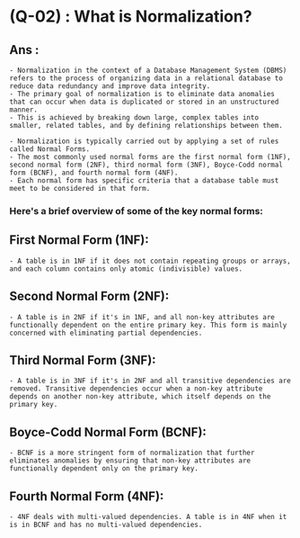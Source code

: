 # (Q-02) :  What is Normalization? 

## Ans :
    - Normalization in the context of a Database Management System (DBMS) refers to the process of organizing data in a relational database to reduce data redundancy and improve data integrity.
    - The primary goal of normalization is to eliminate data anomalies that can occur when data is duplicated or stored in an unstructured manner.
    - This is achieved by breaking down large, complex tables into smaller, related tables, and by defining relationships between them.

    - Normalization is typically carried out by applying a set of rules called Normal Forms.
    - The most commonly used normal forms are the first normal form (1NF), second normal form (2NF), third normal form (3NF), Boyce-Codd normal form (BCNF), and fourth normal form (4NF).
    - Each normal form has specific criteria that a database table must meet to be considered in that form.

### Here's a brief overview of some of the key normal forms:

## First Normal Form (1NF): 
    - A table is in 1NF if it does not contain repeating groups or arrays, and each column contains only atomic (indivisible) values.

## Second Normal Form (2NF): 
    - A table is in 2NF if it's in 1NF, and all non-key attributes are functionally dependent on the entire primary key. This form is mainly concerned with eliminating partial dependencies.

## Third Normal Form (3NF): 
    - A table is in 3NF if it's in 2NF and all transitive dependencies are removed. Transitive dependencies occur when a non-key attribute depends on another non-key attribute, which itself depends on the primary key.

## Boyce-Codd Normal Form (BCNF):
    - BCNF is a more stringent form of normalization that further eliminates anomalies by ensuring that non-key attributes are functionally dependent only on the primary key.

## Fourth Normal Form (4NF):
    - 4NF deals with multi-valued dependencies. A table is in 4NF when it is in BCNF and has no multi-valued dependencies.
